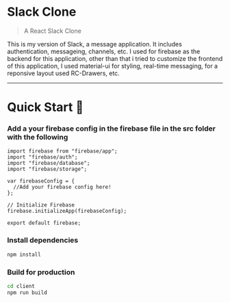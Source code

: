 # Slack Clone

> A React Slack Clone

This is my version of Slack, a message application. It includes authentication, messageing, channels, etc. I used for firebase as the backend for this application, other than that i tried to customize the frontend of this application, I used material-ui for styling, real-time messaging, for a reponsive layout used RC-Drawers, etc.

---

# Quick Start 🚀

### Add a your firebase config in the firebase file in the src folder with the following

```
import firebase from "firebase/app";
import "firebase/auth";
import "firebase/database";
import "firebase/storage";

var firebaseConfig = {
  //Add your firebase config here!
};

// Initialize Firebase
firebase.initializeApp(firebaseConfig);

export default firebase;
```

### Install dependencies

```bash
npm install
```

### Build for production

```bash
cd client
npm run build
```
